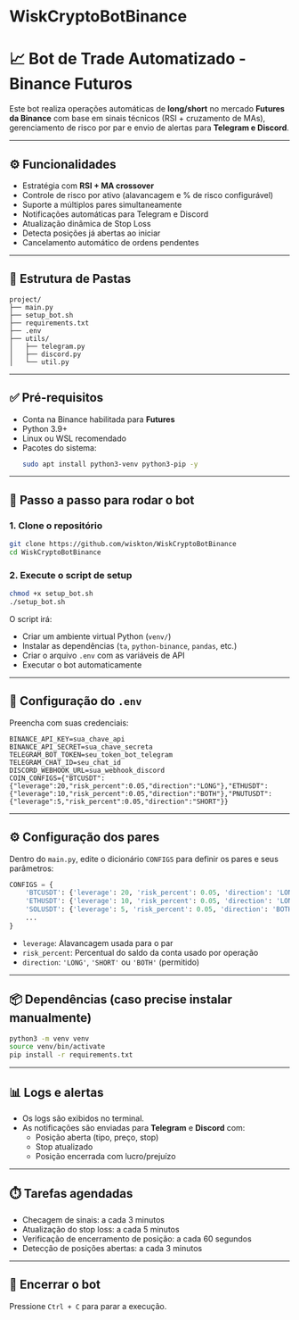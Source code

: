# WiskCryptoBotBinance

# 📈 Bot de Trade Automatizado - Binance Futuros

Este bot realiza operações automáticas de **long/short** no mercado **Futures da Binance** com base em sinais técnicos (RSI + cruzamento de MAs), gerenciamento de risco por par e envio de alertas para **Telegram e Discord**.

---

## ⚙️ Funcionalidades

- Estratégia com **RSI + MA crossover**
- Controle de risco por ativo (alavancagem e % de risco configurável)
- Suporte a múltiplos pares simultaneamente
- Notificações automáticas para Telegram e Discord
- Atualização dinâmica de Stop Loss
- Detecta posições já abertas ao iniciar
- Cancelamento automático de ordens pendentes

---

## 📁 Estrutura de Pastas

```
project/
├── main.py
├── setup_bot.sh
├── requirements.txt
├── .env
├── utils/
│   ├── telegram.py
│   ├── discord.py
│   └── util.py
```

---

## ✅ Pré-requisitos

- Conta na Binance habilitada para **Futures**
- Python 3.9+
- Linux ou WSL recomendado
- Pacotes do sistema:
  ```bash
  sudo apt install python3-venv python3-pip -y
  ```

---

## 🚀 Passo a passo para rodar o bot

### 1. Clone o repositório

```bash
git clone https://github.com/wiskton/WiskCryptoBotBinance
cd WiskCryptoBotBinance
```

### 2. Execute o script de setup

```bash
chmod +x setup_bot.sh
./setup_bot.sh
```

O script irá:

- Criar um ambiente virtual Python (`venv/`)
- Instalar as dependências (`ta`, `python-binance`, `pandas`, etc.)
- Criar o arquivo `.env` com as variáveis de API
- Executar o bot automaticamente

---

## 🔐 Configuração do `.env`

Preencha com suas credenciais:

```
BINANCE_API_KEY=sua_chave_api
BINANCE_API_SECRET=sua_chave_secreta
TELEGRAM_BOT_TOKEN=seu_token_bot_telegram
TELEGRAM_CHAT_ID=seu_chat_id
DISCORD_WEBHOOK_URL=sua_webhook_discord
COIN_CONFIGS={"BTCUSDT":{"leverage":20,"risk_percent":0.05,"direction":"LONG"},"ETHUSDT":{"leverage":10,"risk_percent":0.05,"direction":"BOTH"},"PNUTUSDT":{"leverage":5,"risk_percent":0.05,"direction":"SHORT"}}
```

---

## ⚙️ Configuração dos pares

Dentro do `main.py`, edite o dicionário `CONFIGS` para definir os pares e seus parâmetros:

```python
CONFIGS = {
    'BTCUSDT': {'leverage': 20, 'risk_percent': 0.05, 'direction': 'LONG'},
    'ETHUSDT': {'leverage': 10, 'risk_percent': 0.05, 'direction': 'LONG'},
    'SOLUSDT': {'leverage': 5, 'risk_percent': 0.05, 'direction': 'BOTH'},
    ...
}
```

- `leverage`: Alavancagem usada para o par
- `risk_percent`: Percentual do saldo da conta usado por operação
- `direction`: `'LONG'`, `'SHORT'` ou `'BOTH'` (permitido)

---

## 📦 Dependências (caso precise instalar manualmente)

```bash
python3 -m venv venv
source venv/bin/activate
pip install -r requirements.txt
```

---

## 📊 Logs e alertas

- Os logs são exibidos no terminal.
- As notificações são enviadas para **Telegram** e **Discord** com:
  - Posição aberta (tipo, preço, stop)
  - Stop atualizado
  - Posição encerrada com lucro/prejuízo

---

## ⏱️ Tarefas agendadas

- Checagem de sinais: a cada 3 minutos
- Atualização do stop loss: a cada 5 minutos
- Verificação de encerramento de posição: a cada 60 segundos
- Detecção de posições abertas: a cada 3 minutos

---

## 🛑 Encerrar o bot

Pressione `Ctrl + C` para parar a execução.
